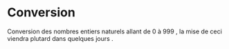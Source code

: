 # Conversion
Conversion des nombres entiers naturels allant de 0 à 999 , la mise de ceci viendra plutard dans quelques jours .
